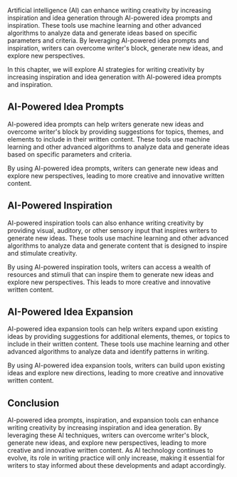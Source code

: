 
Artificial intelligence (AI) can enhance writing creativity by increasing inspiration and idea generation through AI-powered idea prompts and inspiration. These tools use machine learning and other advanced algorithms to analyze data and generate ideas based on specific parameters and criteria. By leveraging AI-powered idea prompts and inspiration, writers can overcome writer's block, generate new ideas, and explore new perspectives.

In this chapter, we will explore AI strategies for writing creativity by increasing inspiration and idea generation with AI-powered idea prompts and inspiration.

AI-Powered Idea Prompts
-----------------------

AI-powered idea prompts can help writers generate new ideas and overcome writer's block by providing suggestions for topics, themes, and elements to include in their written content. These tools use machine learning and other advanced algorithms to analyze data and generate ideas based on specific parameters and criteria.

By using AI-powered idea prompts, writers can generate new ideas and explore new perspectives, leading to more creative and innovative written content.

AI-Powered Inspiration
----------------------

AI-powered inspiration tools can also enhance writing creativity by providing visual, auditory, or other sensory input that inspires writers to generate new ideas. These tools use machine learning and other advanced algorithms to analyze data and generate content that is designed to inspire and stimulate creativity.

By using AI-powered inspiration tools, writers can access a wealth of resources and stimuli that can inspire them to generate new ideas and explore new perspectives. This leads to more creative and innovative written content.

AI-Powered Idea Expansion
-------------------------

AI-powered idea expansion tools can help writers expand upon existing ideas by providing suggestions for additional elements, themes, or topics to include in their written content. These tools use machine learning and other advanced algorithms to analyze data and identify patterns in writing.

By using AI-powered idea expansion tools, writers can build upon existing ideas and explore new directions, leading to more creative and innovative written content.

Conclusion
----------

AI-powered idea prompts, inspiration, and expansion tools can enhance writing creativity by increasing inspiration and idea generation. By leveraging these AI techniques, writers can overcome writer's block, generate new ideas, and explore new perspectives, leading to more creative and innovative written content. As AI technology continues to evolve, its role in writing practice will only increase, making it essential for writers to stay informed about these developments and adapt accordingly.
